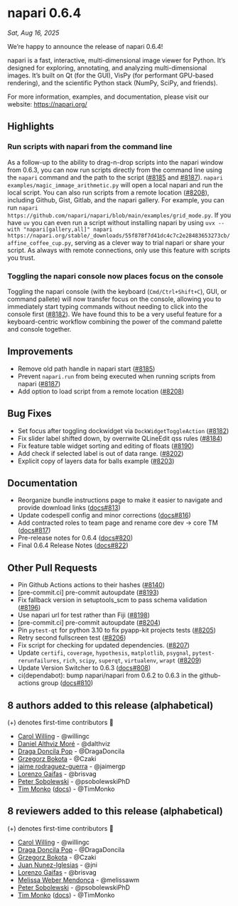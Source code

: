 # napari 0.6.4

*Sat, Aug 16, 2025*

We’re happy to announce the release of napari 0.6.4!

napari is a fast, interactive, multi-dimensional image viewer for Python. It’s designed for exploring, annotating, and analyzing multi-dimensional images. It’s built on Qt (for the GUI), VisPy (for performant GPU-based rendering), and the scientific Python stack (NumPy, SciPy, and friends).

For more information, examples, and documentation, please visit our website: https://napari.org/

## Highlights

### Run scripts with napari from the command line

As a follow-up to the ability to drag-n-drop scripts into the napari window from 0.6.3, you can now run scripts directly from the command line using the `napari` command and the path to the script ([#8185](https://github.com/napari/napari/pull/8185) and [#8187](https://github.com/napari/napari/pull/8187)).
`napari examples/magic_immage_arithmetic.py` will open a local napari and run the local script.
You can also run scripts from a remote location ([#8208](https://github.com/napari/napari/pull/8208)), including Github, Gist, Gitlab, and the napari gallery.
For example, you can run `napari https://github.com/napari/napari/blob/main/examples/grid_mode.py`.
If you have `uv` you can even run a script without installing napari by using `uvx --with "napari[gallery,all]" napari https://napari.org/stable/_downloads/55f878f7d41dc4c7c2e28483653273cb/affine_coffee_cup.py`, serving as a clever way to trial napari or share your script. As always with remote connections, only use this feature with scripts you trust.

### Toggling the napari console now places focus on the console

Toggling the napari console (with the keyboard (`Cmd/Ctrl+Shift+C`), GUI, or command pallete) will now transfer focus on the console, allowing you to immediately start typing commands without needing to click into the console first ([#8182](https://github.com/napari/napari/pull/8182)). We have found this to be a very useful feature for a keyboard-centric workflow combining the power of the command palette and console together.

## Improvements

- Remove old path handle in napari start ([#8185](https://github.com/napari/napari/pull/8185))
- Prevent `napari.run` from being executed when running scripts from napari ([#8187](https://github.com/napari/napari/pull/8187))
- Add option to load script from a remote location ([#8208](https://github.com/napari/napari/pull/8208))

## Bug Fixes

- Set focus after toggling dockwidget via `DockWidgetToggleAction` ([#8182](https://github.com/napari/napari/pull/8182))
- Fix slider label shifted down, by overrwite QLineEdit qss rules ([#8184](https://github.com/napari/napari/pull/8184))
- Fix feature table widget sorting and editing of floats ([#8190](https://github.com/napari/napari/pull/8190))
- Add check if selected label is out of data range. ([#8202](https://github.com/napari/napari/pull/8202))
- Explicit copy of layers data for balls example ([#8203](https://github.com/napari/napari/pull/8203))

## Documentation

- Reorganize bundle instructions page to make it easier to navigate and provide download links ([docs#813](https://github.com/napari/docs/pull/813))
- Update codespell config and minor corrections ([docs#816](https://github.com/napari/docs/pull/816))
- Add contracted roles to team page and rename core dev -> core TM ([docs#817](https://github.com/napari/docs/pull/817))
- Pre-release notes for 0.6.4 ([docs#820](https://github.com/napari/docs/pull/820))
- Final 0.6.4 Release Notes ([docs#822](https://github.com/napari/docs/pull/822))

## Other Pull Requests

- Pin Github Actions actions to their hashes ([#8140](https://github.com/napari/napari/pull/8140))
- [pre-commit.ci] pre-commit autoupdate ([#8193](https://github.com/napari/napari/pull/8193))
- Fix fallback version in setuptools_scm to pass schema validation ([#8196](https://github.com/napari/napari/pull/8196))
- Use napari url for test rather than Fiji ([#8198](https://github.com/napari/napari/pull/8198))
- [pre-commit.ci] pre-commit autoupdate ([#8204](https://github.com/napari/napari/pull/8204))
- Pin `pytest-qt` for python 3.10 to fix pyapp-kit projects tests ([#8205](https://github.com/napari/napari/pull/8205))
- Retry second fullscreen test ([#8206](https://github.com/napari/napari/pull/8206))
- Fix script for checking for updated dependencies. ([#8207](https://github.com/napari/napari/pull/8207))
- Update `certifi`, `coverage`, `hypothesis`, `matplotlib`, `psygnal`, `pytest-rerunfailures`, `rich`, `scipy`, `superqt`, `virtualenv`, `wrapt` ([#8209](https://github.com/napari/napari/pull/8209))
- Update Version Switcher to 0.6.3 ([docs#808](https://github.com/napari/docs/pull/808))
- ci(dependabot): bump napari/napari from 0.6.2 to 0.6.3 in the github-actions group ([docs#810](https://github.com/napari/docs/pull/810))


## 8 authors added to this release (alphabetical)

(+) denotes first-time contributors 🥳

- [Carol Willing](https://github.com/napari/docs/commits?author=willingc) - @willingc
- [Daniel Althviz Moré](https://github.com/napari/napari/commits?author=dalthviz) - @dalthviz
- [Draga Doncila Pop](https://github.com/napari/docs/commits?author=DragaDoncila) - @DragaDoncila
- [Grzegorz Bokota](https://github.com/napari/napari/commits?author=Czaki) - @Czaki
- [jaime rodraguez-guerra](https://github.com/napari/napari/commits?author=jaimergp) - @jaimergp
- [Lorenzo Gaifas](https://github.com/napari/napari/commits?author=brisvag) - @brisvag
- [Peter Sobolewski](https://github.com/napari/docs/commits?author=psobolewskiPhD) - @psobolewskiPhD
- [Tim Monko](https://github.com/napari/napari/commits?author=TimMonko) ([docs](https://github.com/napari/docs/commits?author=TimMonko))  - @TimMonko


## 8 reviewers added to this release (alphabetical)

(+) denotes first-time contributors 🥳

- [Carol Willing](https://github.com/napari/docs/commits?author=willingc) - @willingc
- [Draga Doncila Pop](https://github.com/napari/docs/commits?author=DragaDoncila) - @DragaDoncila
- [Grzegorz Bokota](https://github.com/napari/napari/commits?author=Czaki) - @Czaki
- [Juan Nunez-Iglesias](https://github.com/napari/docs/commits?author=jni) - @jni
- [Lorenzo Gaifas](https://github.com/napari/napari/commits?author=brisvag) - @brisvag
- [Melissa Weber Mendonça](https://github.com/napari/docs/commits?author=melissawm) - @melissawm
- [Peter Sobolewski](https://github.com/napari/docs/commits?author=psobolewskiPhD) - @psobolewskiPhD
- [Tim Monko](https://github.com/napari/napari/commits?author=TimMonko) ([docs](https://github.com/napari/docs/commits?author=TimMonko))  - @TimMonko

